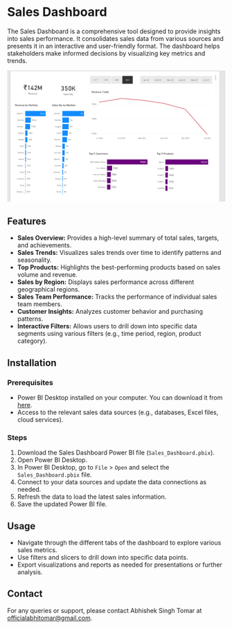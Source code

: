# Sales Dashboard

The Sales Dashboard is a comprehensive tool designed to provide insights into sales performance. It consolidates sales data from various sources and presents it in an interactive and user-friendly format. The dashboard helps stakeholders make informed decisions by visualizing key metrics and trends.

![Sales Dashboard Screenshot](Dashboard.png)

## Features

- **Sales Overview:** Provides a high-level summary of total sales, targets, and achievements.
- **Sales Trends:** Visualizes sales trends over time to identify patterns and seasonality.
- **Top Products:** Highlights the best-performing products based on sales volume and revenue.
- **Sales by Region:** Displays sales performance across different geographical regions.
- **Sales Team Performance:** Tracks the performance of individual sales team members.
- **Customer Insights:** Analyzes customer behavior and purchasing patterns.
- **Interactive Filters:** Allows users to drill down into specific data segments using various filters (e.g., time period, region, product category).

## Installation

### Prerequisites

- Power BI Desktop installed on your computer. You can download it from [here](https://www.microsoft.com/en-us/download/details.aspx?id=58494).
- Access to the relevant sales data sources (e.g., databases, Excel files, cloud services).

### Steps

1. Download the Sales Dashboard Power BI file (`Sales_Dashboard.pbix`).
2. Open Power BI Desktop.
3. In Power BI Desktop, go to `File` > `Open` and select the `Sales_Dashboard.pbix` file.
4. Connect to your data sources and update the data connections as needed.
5. Refresh the data to load the latest sales information.
6. Save the updated Power BI file.

## Usage

- Navigate through the different tabs of the dashboard to explore various sales metrics.
- Use filters and slicers to drill down into specific data points.
- Export visualizations and reports as needed for presentations or further analysis.

## Contact

For any queries or support, please contact Abhishek Singh Tomar at [officialabhitomar@gmail.com](mailto:officialabhitomar@gmail.com).
